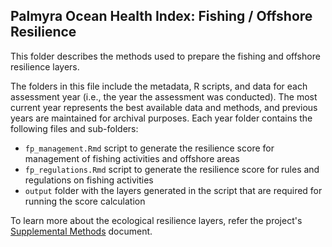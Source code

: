 ## Palmyra Ocean Health Index: Fishing / Offshore Resilience

This folder describes the methods used to prepare the fishing and offshore resilience layers. 


The folders in this file include the metadata, R scripts, and data for each assessment year (i.e., the year the assessment was conducted). The most current year represents the best available data and methods, and previous years are maintained for archival purposes. Each year folder contains the following files and sub-folders:     

- `fp_management.Rmd` script to generate the resilience score for management of fishing activities and offshore areas   
- `fp_regulations.Rmd` script to generate the resilience score for rules and regulations on fishing activities   
- `output` folder with the layers generated in the script that are required for running the score calculation       

To learn more about the ecological resilience layers, refer the project's [Supplemental Methods](https://ohi-4site.github.io/pal-scores/documents/methods-results/Supplement.html) document.   





